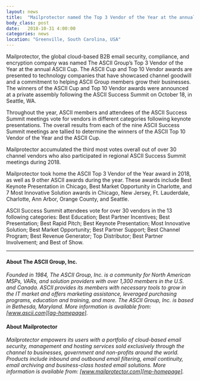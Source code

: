 ```yaml
---
layout: news
title:  "Mailprotector named the Top 3 Vendor of the Year at the annual ASCII Cup"
body_class: post
date:   2018-10-31 4:00:00
categories: news
location: "Greenville, South Carolina, USA"
---
```


Mailprotector, the global cloud-based B2B email security, compliance, and encryption company was named The ASCII Group’s Top 3 Vendor of the Year at the annual ASCII Cup. The ASCII Cup and Top 10 Vendor awards are presented to technology companies that have showcased channel goodwill and a commitment to helping ASCII Group members grow their businesses. The winners of the ASCII Cup and Top 10 Vendor awards were announced at a private assembly following the ASCII Success Summit on October 18, in Seattle, WA.

Throughout the year, ASCII members and attendees of the ASCII Success Summit meetings vote for vendors in different categories following keynote presentations. The overall results from each of the nine ASCII Success Summit meetings are tallied to determine the winners of the ASCII Top 10 Vendor of the Year and the ASCII Cup.

Mailprotector accumulated the third most votes overall out of over 30 channel vendors who also participated in regional ASCII Success Summit meetings during 2018.

Mailprotector took home the ASCII Top 3 Vendor of the Year award in 2018, as well as 9 other ASCII awards during the year. These awards include Best Keynote Presentation in Chicago, Best Market Opportunity in Charlotte, and 7 Most Innovative Solution awards in Chicago, New Jersey, Ft. Lauderdale, Charlotte, Ann Arbor, Orange County, and Seattle.

ASCII Success Summit attendees vote for over 30 vendors in the 13 following categories: Best Education; Best Partner Incentives; Best Presentation; Best Rapid Pitch; Best Keynote Presentation; Most Innovative Solution; Best Market Opportunity; Best Partner Support; Best Channel Program; Best Revenue Generator; Top Distributor; Best Partner Involvement; and Best of Show.

***

#### About The ASCII Group, Inc.
*Founded in 1984, The ASCII Group, Inc. is a community for North American MSPs, VARs, and solution providers with over 1,300 members in the U.S. and Canada. ASCII provides its members with necessary tools to grow in the IT market and offers marketing assistance, leveraged purchasing programs, education and training, and more. The ASCII Group, Inc. is based in Bethesda, Maryland. More information is available from:  [www.ascii.com][ag-homepage].*

#### About Mailprotector
*Mailprotector empowers its users with a portfolio of cloud-based email security, management and hosting services sold exclusively through the channel to businesses, government and non-profits around the world. Products include inbound and outbound email filtering, email continuity, email archiving and business-class hosted email solutions. More information is available from:  [www.mailprotector.com][mp-homepage].*


[mp-homepage]: http://www.mailprotector.com
[ag-homepage]: http://ascii.com/
